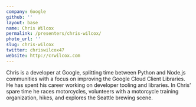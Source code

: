 ```yaml
---
company: Google
github: ''
layout: base
name: Chris Wilcox
permalink: /presenters/chris-wilcox/
photo_url: ''
slug: chris-wilcox
twitter: chriswilcox47
website: http://crwilcox.com
---
```


Chris is a developer at Google, splitting time between Python and Node.js communities with a focus on improving the Google Cloud Client Libraries. He has spent his career working on developer tooling and libraries. In Chris' spare time he races motorcycles, volunteers with a motorcycle training organization, hikes, and explores the Seattle brewing scene.